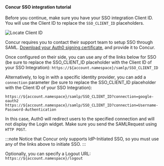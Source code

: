 #### Concur SSO integration tutorial

Before you continue, make sure you have your SSO integration Client ID. You will use the Client ID to replace the `SSO_CLIENT_ID` placeholders.

![Locate Client ID](https://auth0.com/docs/media/articles/dashboard/sso-integrations/settings-tutorial-clientid-concur.png)

Concur requires you to contact their support team to setup SSO through SAML. [Download your Auth0 signing certificate](https://${account.namespace}/pem), and provide it to Concur.

Once configured on their side, you can use any of the links below for SSO (be sure to replace the SSO_CLIENT_ID placeholder with the Client ID of your SSO Integration):
`https://${account.namespace}/samlp/SSO_CLIENT_ID`

Alternatively, to log in with a specific identity provider, you can add a `connection` parameter (be sure to replace the SSO_CLIENT_ID placeholder with the Client ID of your SSO Integration):

```text
https://${account.namespace}/samlp/SSO_CLIENT_ID?connection=google-oauth2
https://${account.namespace}/samlp/SSO_CLIENT_ID?connection=Username-Password-Authentication
```

In this case, Auth0 will redirect users to the specified connection and will not display the Login widget. Make sure you send the SAMLRequest using `HTTP POST`.

:::note 
Notice that Concur only supports IdP-Initiated SSO, so you must use any of the links above to initiate SSO.
:::

Optionally, you can specify a Logout URL:
`https://${account.namespace}/logout`

